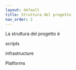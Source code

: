 ```yaml
---
layout: default
title: Struttura del progetto
nav_order: 2
---
```



La struttura del progetto è 

scripts

infrastructure

Platforms

